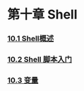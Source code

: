 # 第十章 Shell
[]()
### [10.1 Shell概述](10.1%20Shell概述/10.1%20Shell概述.md)

### [10.2 Shell 脚本入门](10.2%20Shell%20脚本入门/10.2%20Shell%20脚本入门.md)

### [10.3 变量](10.3%20变量/10.3%20变量.md)